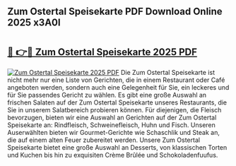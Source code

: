 ## Zum Ostertal Speisekarte PDF Download Online 2025 x3A0I

# <h2><a href="http://gccr8p.nevu.top/?p=Zum+Ostertal+Speisekarte">🔗 👉🔴 Zum Ostertal Speisekarte 2025 PDF</a></h2>

[![Zum Ostertal Speisekarte 2025 PDF](https://i.imgur.com/dBaPXMq.png)](http://gccr8p.nevu.top/?p=Zum+Ostertal+Speisekarte)
Die Zum Ostertal Speisekarte ist nicht mehr nur eine Liste von Gerichten, die in einem Restaurant oder Café angeboten werden, sondern auch eine Gelegenheit für Sie, ein leckeres und für Sie passendes Gericht zu wählen. Es gibt eine große Auswahl an frischen Salaten auf der Zum Ostertal Speisekarte unseres Restaurants, die Sie in unserem Salatbereich probieren können. Für diejenigen, die Fleisch bevorzugen, bieten wir eine Auswahl an Gerichten auf der Zum Ostertal Speisekarte an: Rindfleisch, Schweinefleisch, Huhn und Fisch. Unseren Auserwählten bieten wir Gourmet-Gerichte wie Schaschlik und Steak an, die auf einem alten Feuer zubereitet werden. Unsere Zum Ostertal Speisekarte bietet eine große Auswahl an Desserts, von klassischen Torten und Kuchen bis hin zu exquisiten Crème Brûlée und Schokoladenfuufus.
